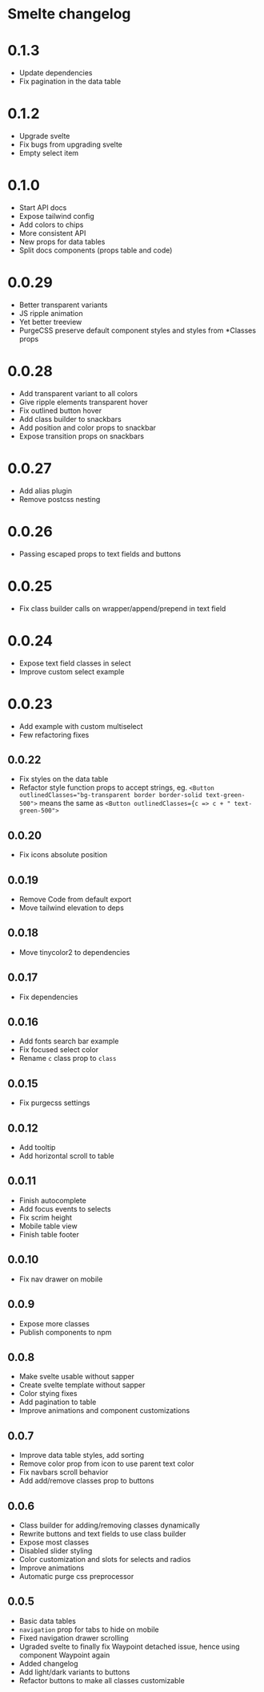 # Smelte changelog

# 0.1.3
* Update dependencies
* Fix pagination in the data table

# 0.1.2
* Upgrade svelte
* Fix bugs from upgrading svelte
* Empty select item

# 0.1.0
* Start API docs
* Expose tailwind config
* Add colors to chips
* More consistent API
* New props for data tables
* Split docs components (props table and code)

# 0.0.29
* Better transparent variants
* JS ripple animation
* Yet better treeview
* PurgeCSS preserve default component styles and styles from *Classes props

# 0.0.28
* Add transparent variant to all colors
* Give ripple elements transparent hover
* Fix outlined button hover
* Add class builder to snackbars
* Add position and color props to snackbar
* Expose transition props on snackbars

# 0.0.27
* Add alias plugin
* Remove postcss nesting

# 0.0.26
* Passing escaped props to text fields and buttons

# 0.0.25
* Fix class builder calls on wrapper/append/prepend in text field

# 0.0.24
* Expose text field classes in select
* Improve custom select example

# 0.0.23
* Add example with custom multiselect
* Few refactoring fixes

## 0.0.22
* Fix styles on the data table
* Refactor style function props to accept strings,
  eg. `<Button outlinedClasses="bg-transparent border border-solid text-green-500">` means the same as
  `<Button outlinedClasses={c => c + " text-green-500">`

## 0.0.20
* Fix icons absolute position

## 0.0.19
* Remove Code from default export
* Move tailwind elevation to deps

## 0.0.18
* Move tinycolor2 to dependencies

## 0.0.17
* Fix dependencies

## 0.0.16
* Add fonts search bar example
* Fix focused select color
* Rename `c` class prop to `class`

## 0.0.15
* Fix purgecss settings

## 0.0.12
* Add tooltip
* Add horizontal scroll to table

## 0.0.11
* Finish autocomplete
* Add focus events to selects
* Fix scrim height
* Mobile table view
* Finish table footer

## 0.0.10
* Fix nav drawer on mobile

## 0.0.9
* Expose more classes
* Publish components to npm

## 0.0.8
* Make svelte usable without sapper
* Create svelte template without sapper
* Color stying fixes
* Add pagination to table
* Improve animations and component customizations

## 0.0.7
* Improve data table styles, add sorting
* Remove color prop from icon to use parent text color
* Fix navbars scroll behavior
* Add add/remove classes prop to buttons

## 0.0.6
* Class builder for adding/removing classes dynamically
* Rewrite buttons and text fields to use class builder
* Expose most classes
* Disabled slider styling
* Color customization and slots for selects and radios
* Improve animations
* Automatic purge css preprocessor

## 0.0.5
* Basic data tables
* `navigation` prop for tabs to hide on mobile
* Fixed navigation drawer scrolling
* Ugraded svelte to finally fix Waypoint detached issue, hence using component Waypoint again
* Added changelog
* Add light/dark variants to buttons
* Refactor buttons to make all classes customizable